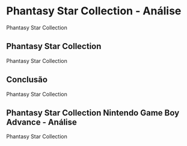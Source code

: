 ---
---

# Phantasy Star Collection - Análise

Phantasy Star Collection

## Phantasy Star Collection

Phantasy Star Collection

## Conclusão

Phantasy Star Collection

## Phantasy Star Collection Nintendo Game Boy Advance - Análise

Phantasy Star Collection
